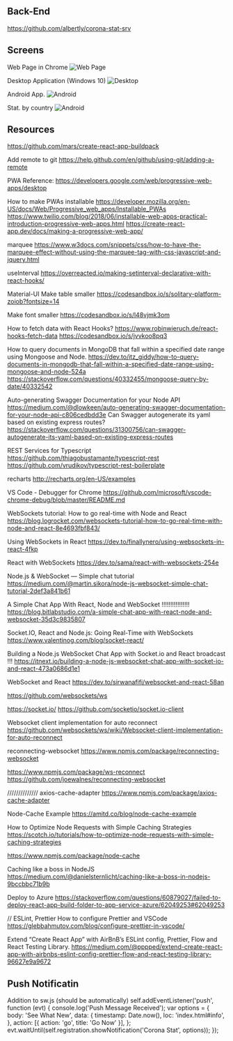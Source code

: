 ## Back-End
https://github.com/albertly/corona-stat-srv

## Screens
Web Page in Chrome
![Web Page](https://raw.githubusercontent.com/albertly/corona-stat/master/doc/images/browser.jpg)

Desktop Application (Windows 10)
![Desktop](https://raw.githubusercontent.com/albertly/corona-stat/master/doc/images/desktop.jpg)

Android App.
![Android](https://raw.githubusercontent.com/albertly/corona-stat/master/doc/images/android.jpg)

Stat. by country
![Android](https://raw.githubusercontent.com/albertly/corona-stat/master/doc/images/ByCountry.jpg)

## Resources

https://github.com/mars/create-react-app-buildpack

Add remote to git
https://help.github.com/en/github/using-git/adding-a-remote


PWA Reference:
https://developers.google.com/web/progressive-web-apps/desktop

How to make PWAs installable
https://developer.mozilla.org/en-US/docs/Web/Progressive_web_apps/Installable_PWAs
https://www.twilio.com/blog/2018/06/installable-web-apps-practical-introduction-progressive-web-apps.html
https://create-react-app.dev/docs/making-a-progressive-web-app/

marquee
https://www.w3docs.com/snippets/css/how-to-have-the-marquee-effect-without-using-the-marquee-tag-with-css-javascript-and-jquery.html

useInterval
https://overreacted.io/making-setinterval-declarative-with-react-hooks/

Material-UI
Make table smaller
https://codesandbox.io/s/solitary-platform-zoiob?fontsize=14

Make font smaller 
https://codesandbox.io/s/l48vjmk3om


How to fetch data with React Hooks?
https://www.robinwieruch.de/react-hooks-fetch-data
https://codesandbox.io/s/jvvkoo8pq3

How to query documents in MongoDB that fall within a specified date range using Mongoose and Node.
https://dev.to/itz_giddy/how-to-query-documents-in-mongodb-that-fall-within-a-specified-date-range-using-mongoose-and-node-524a
https://stackoverflow.com/questions/40332455/mongoose-query-by-date/40332542


Auto-generating Swagger Documentation for your Node API
https://medium.com/@dlowkeen/auto-generating-swagger-documentation-for-your-node-api-c806cedbdd3e
Can Swagger autogenerate its yaml based on existing express routes?
https://stackoverflow.com/questions/31300756/can-swagger-autogenerate-its-yaml-based-on-existing-express-routes


REST Services for Typescript
https://github.com/thiagobustamante/typescript-rest
https://github.com/vrudikov/typescript-rest-boilerplate

recharts
http://recharts.org/en-US/examples


VS Code - Debugger for Chrome
https://github.com/microsoft/vscode-chrome-debug/blob/master/README.md




WebSockets tutorial: How to go real-time with Node and React
https://blog.logrocket.com/websockets-tutorial-how-to-go-real-time-with-node-and-react-8e4693fbf843/

Using WebSockets in React
https://dev.to/finallynero/using-websockets-in-react-4fkp

React with WebSockets
https://dev.to/sama/react-with-websockets-254e


Node.js & WebSocket — Simple chat tutorial
https://medium.com/@martin.sikora/node-js-websocket-simple-chat-tutorial-2def3a841b61

A Simple Chat App With React, Node and WebSocket  !!!!!!!!!!!!!!!!
https://blog.bitlabstudio.com/a-simple-chat-app-with-react-node-and-websocket-35d3c9835807

Socket.IO, React and Node.js: Going Real-Time with WebSockets
https://www.valentinog.com/blog/socket-react/

Building a Node.js WebSocket Chat App with Socket.io and React
broadcast !!!
https://itnext.io/building-a-node-js-websocket-chat-app-with-socket-io-and-react-473a0686d1e1

WebSocket and React
https://dev.to/sirwanafifi/websocket-and-react-58an

https://github.com/websockets/ws

https://socket.io/
https://github.com/socketio/socket.io-client

Websocket client implementation for auto reconnect
https://github.com/websockets/ws/wiki/Websocket-client-implementation-for-auto-reconnect

reconnecting-websocket
https://www.npmjs.com/package/reconnecting-websocket

https://www.npmjs.com/package/ws-reconnect
https://github.com/joewalnes/reconnecting-websocket

//////////////
axios-cache-adapter
https://www.npmjs.com/package/axios-cache-adapter

Node-Cache Example
https://amitd.co/blog/node-cache-example

How to Optimize Node Requests with Simple Caching Strategies
https://scotch.io/tutorials/how-to-optimize-node-requests-with-simple-caching-strategies

https://www.npmjs.com/package/node-cache

Caching like a boss in NodeJS
https://medium.com/@danielsternlicht/caching-like-a-boss-in-nodejs-9bccbbc71b9b


Deploy to Azure
https://stackoverflow.com/questions/60879027/failed-to-deploy-react-app-build-folder-to-app-service-azure/62049253#62049253


// ESLint, Prettier
How to configure Prettier and VSCode
https://glebbahmutov.com/blog/configure-prettier-in-vscode/

Extend “Create React App” with AirBnB’s ESLint config, Prettier, Flow and React Testing Library.
https://medium.com/@pppped/extend-create-react-app-with-airbnbs-eslint-config-prettier-flow-and-react-testing-library-96627e9a9672



## Push Notificatin
Addition to sw.js (should be automatically)
self.addEventListener('push', function (evt) {
  console.log('Push Message Received');
  var options = {
    body: 'See What New',
    data: {
      timestamp: Date.now(),
      loc: 'index.html#info',
    },
    action: [{ action: 'go', title: 'Go Now' }],
  };
  evt.waitUntil(self.registration.showNotification('Corona Stat', options));
});
